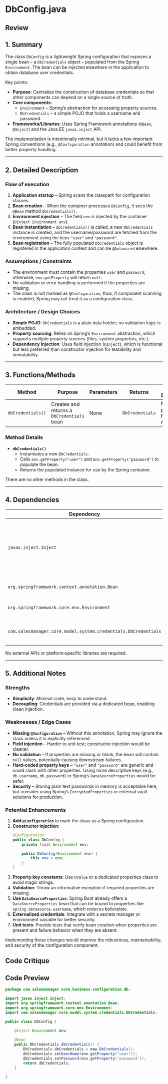 # DbConfig.java

## Review

## 1. Summary  
The class `DbConfig` is a lightweight Spring configuration that exposes a single bean – a `DbCredentials` object – populated from the Spring `Environment`. The bean can be injected elsewhere in the application to obtain database user credentials.

Key points:
- **Purpose**: Centralize the construction of database credentials so that other components can depend on a single source of truth.
- **Core components**:  
  - `Environment` – Spring’s abstraction for accessing property sources.  
  - `DbCredentials` – a simple POJO that holds a username and password.  
- **Frameworks/Libraries**: Uses Spring Framework annotations (`@Bean`, `@Inject`) and the Java EE `javax.inject` API.

The implementation is intentionally minimal, but it lacks a few important Spring conventions (e.g., `@Configuration` annotation) and could benefit from better property handling.

---

## 2. Detailed Description  

### Flow of execution
1. **Application startup** – Spring scans the classpath for configuration classes.
2. **Bean creation** – When the container processes `DbConfig`, it sees the `@Bean` method `dbCredentials()`.  
3. **Environment injection** – The field `env` is injected by the container (`@Inject Environment env`).  
4. **Bean instantiation** – `dbCredentials()` is called, a new `DbCredentials` instance is created, and the username/password are fetched from the environment using the keys `"user"` and `"password"`.  
5. **Bean registration** – The fully populated `DbCredentials` object is registered in the application context and can be `@Autowired` elsewhere.

### Assumptions / Constraints
- The environment must contain the properties `user` and `password`; otherwise, `env.getProperty` will return `null`.  
- No validation or error handling is performed if the properties are missing.  
- The class is not marked as `@Configuration`; thus, if component scanning is enabled, Spring may not treat it as a configuration class.  

### Architecture / Design Choices
- **Simple POJO**: `DbCredentials` is a plain data holder; no validation logic is embedded.  
- **Property sourcing**: Relies on Spring’s `Environment` abstraction, which supports multiple property sources (files, system properties, etc.).  
- **Dependency Injection**: Uses field injection (`@Inject`), which is functional but less preferred than constructor injection for testability and immutability.

---

## 3. Functions/Methods  

| Method | Purpose | Parameters | Returns | Side Effects |
|--------|---------|------------|---------|--------------|
| `dbCredentials()` | Creates and returns a `DbCredentials` bean | None | `DbCredentials` | None – pure factory method |

### Method Details
- **`dbCredentials()`**  
  - Instantiates a new `DbCredentials`.  
  - Calls `env.getProperty("user")` and `env.getProperty("password")` to populate the bean.  
  - Returns the populated instance for use by the Spring container.

There are no other methods in the class.

---

## 4. Dependencies  

| Dependency | Type | Notes |
|------------|------|-------|
| `javax.inject.Inject` | Third‑party (Java EE) | Used for field injection. Spring also supports `@Autowired`; constructor injection is preferred. |
| `org.springframework.context.annotation.Bean` | Spring Framework | Marks factory methods. |
| `org.springframework.core.env.Environment` | Spring Framework | Abstracts property sources. |
| `com.salesmanager.core.model.system.credentials.DbCredentials` | Application-specific | Simple POJO representing credentials. |

No external APIs or platform‑specific libraries are required.

---

## 5. Additional Notes  

### Strengths
- **Simplicity**: Minimal code, easy to understand.  
- **Decoupling**: Credentials are provided via a dedicated bean, enabling clean injection.

### Weaknesses / Edge Cases
- **Missing `@Configuration`** – Without this annotation, Spring may ignore the class unless it is explicitly referenced.  
- **Field injection** – Harder to unit‑test; constructor injection would be cleaner.  
- **No validation** – If properties are missing or blank, the bean will contain `null` values, potentially causing downstream failures.  
- **Hard‑coded property keys** – `"user"` and `"password"` are generic and could clash with other properties. Using more descriptive keys (e.g., `db.username`, `db.password`) or Spring’s `DataSourceProperties` would be safer.  
- **Security** – Storing plain text passwords in memory is acceptable here, but consider using Spring’s `EncryptedProperties` or external vault solutions for production.

### Potential Enhancements
1. **Add `@Configuration`** to mark the class as a Spring configuration.  
2. **Constructor injection**:  
   ```java
   @Configuration
   public class DbConfig {
       private final Environment env;

       public DbConfig(Environment env) {
           this.env = env;
       }
   }
   ```  
3. **Property key constants**: Use `@Value` or a dedicated properties class to avoid magic strings.  
4. **Validation**: Throw an informative exception if required properties are missing.  
5. **Use `DataSourceProperties`**: Spring Boot already offers a `DataSourceProperties` bean that can be bound to properties like `spring.datasource.username`, which reduces boilerplate.  
6. **Externalized credentials**: Integrate with a secrets manager or environment variable for better security.  
7. **Unit tests**: Provide tests that verify bean creation when properties are present and failure behavior when they are absent.

Implementing these changes would improve the robustness, maintainability, and security of the configuration component.

## Code Critique



## Code Preview

```java
package com.salesmanager.core.business.configuration.db;

import javax.inject.Inject;
import org.springframework.context.annotation.Bean;
import org.springframework.core.env.Environment;
import com.salesmanager.core.model.system.credentials.DbCredentials;

public class DbConfig {
	
    @Inject Environment env;

    @Bean
    public DbCredentials dbCredentials() {
    	DbCredentials dbCredentials = new DbCredentials();
    	dbCredentials.setUserName(env.getProperty("user"));
    	dbCredentials.setPassword(env.getProperty("password"));
        return dbCredentials;
    }

}



```
